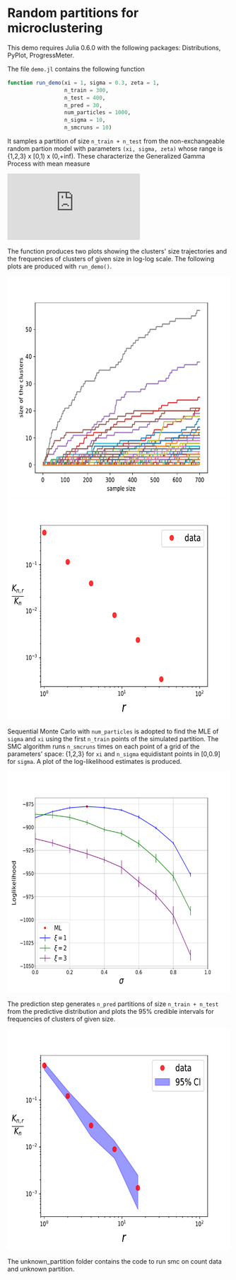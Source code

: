 # Random partitions for microclustering

This demo requires Julia 0.6.0 with the following packages:
Distributions, PyPlot, ProgressMeter.

The file `demo.jl` contains the following function
```julia
function run_demo(xi = 1, sigma = 0.3, zeta = 1,
                  n_train = 300,
                  n_test = 400,
                  n_pred = 30,
                  num_particles = 1000,
                  n_sigma = 10,
                  n_smcruns = 10)
```
It samples a partition of size `n_train + n_test` from the non-exchangeable random partion model with parameters `(xi, sigma, zeta)` whose range is \{1,2,3\} x \[0,1\) x \(0,+inf\). These characterize the Generalized Gamma Process with mean measure

![equation](http://latex.codecogs.com/gif.latex?%5Cxi%20%5C%2C%5Ctheta%5E%7B%5Cxi-1%7D%20%5Cfrac%7B%5Comega%5E%7B-1-%5Csigma%7D%7D%7B%5CGamma%281-%5Csigma%29%7D%5C%2C%20e%5E%7B-%5Czeta%20%5Comega%7D%20%5C%2Cd%5Ctheta%5C%2Cd%5Comega)

The function produces two plots showing the clusters' size trajectories and the frequencies of clusters of given size in log-log scale. The following plots are produced with `run_demo()`. 

<img src="https://github.com/Joedb/microclustering/blob/master/data_clustersize.png" height="500" />
<img src="https://github.com/Joedb/microclustering/blob/master/freqs_data.png" height="500" />

Sequential Monte Carlo with `num_particles` is adopted to find the MLE of `sigma` and `xi` using the first `n_train` points of the simulated partition. The SMC algorithm runs `n_smcruns` times on each point of a grid of the parameters' space: \{1,2,3\} for `xi` and `n_sigma` equidistant points in \[0,0.9\] for `sigma`. A plot of the log-likelihood estimates is produced.

<img src="https://github.com/Joedb/microclustering/blob/master/loglikelihood_smc_estim.png" height="500" />

The prediction step generates `n_pred` partitions of size `n_train + n_test` from the predictive distribution and plots the 95% credible intervals for frequencies of clusters of given size.

<img src="https://github.com/Joedb/microclustering/blob/master/freqs_prediction.png" height="500" />


The unknown_partition folder contains the code to run smc on count data and unknown partition.
